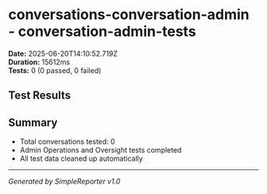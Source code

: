 # conversations-conversation-admin - conversation-admin-tests

**Date:** 2025-06-20T14:10:52.719Z  
**Duration:** 15612ms  
**Tests:** 0 (0 passed, 0 failed)

## Test Results



## Summary

- Total conversations tested: 0
- Admin Operations and Oversight tests completed
- All test data cleaned up automatically

---
*Generated by SimpleReporter v1.0*
